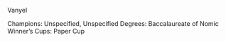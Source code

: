 Vanyel

Champions: Unspecified, Unspecified
Degrees: Baccalaureate of Nomic
Winner’s Cups: Paper Cup


